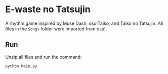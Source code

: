 # E-waste no Tatsujin

A rhythm game inspired by Muse Dash, osu!Taiko, and Taiko no Tatsujin. All files in the `Songs` folder were imported from osu!.

## Run

Unzip all files and run the command:

```commandline
python Main.py
```
